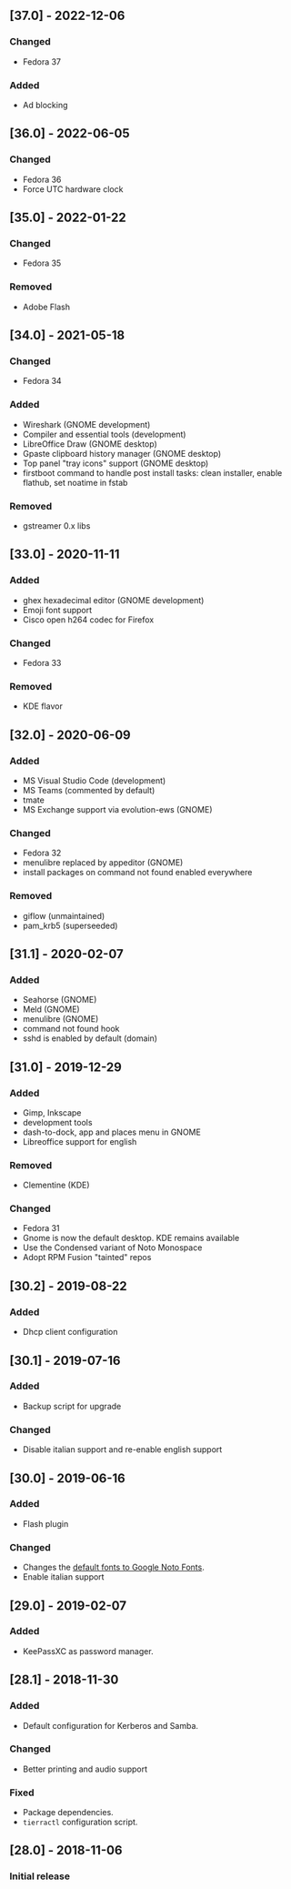 ## [37.0] - 2022-12-06

### Changed
- Fedora 37

### Added
 - Ad blocking

## [36.0] - 2022-06-05

### Changed
- Fedora 36
- Force UTC hardware clock

## [35.0] - 2022-01-22

### Changed
- Fedora 35

### Removed
- Adobe Flash

## [34.0] - 2021-05-18

### Changed
- Fedora 34

### Added
 - Wireshark (GNOME development)
 - Compiler and essential tools (development)
 - LibreOffice Draw (GNOME desktop)
 - Gpaste clipboard history manager (GNOME desktop)
 - Top panel "tray icons" support (GNOME desktop)
 - firstboot command to handle post install tasks: clean installer, enable flathub, set noatime in fstab

### Removed
- gstreamer 0.x libs

## [33.0] - 2020-11-11

### Added
 - ghex hexadecimal editor (GNOME development)
 - Emoji font support
 - Cisco open h264 codec for Firefox

### Changed
- Fedora 33

### Removed
- KDE flavor

## [32.0] - 2020-06-09

### Added
 - MS Visual Studio Code (development)
 - MS Teams (commented by default)
 - tmate
 - MS Exchange support via evolution-ews (GNOME)

### Changed
- Fedora 32
- menulibre replaced by appeditor (GNOME)
- install packages on command not found enabled everywhere

### Removed
- giflow (unmaintained)
- pam_krb5 (superseeded)

## [31.1] - 2020-02-07

### Added
 - Seahorse (GNOME)
 - Meld (GNOME)
 - menulibre (GNOME)
 - command not found hook
 - sshd is enabled by default (domain)

## [31.0] - 2019-12-29

### Added
- Gimp, Inkscape
- development tools
- dash-to-dock, app and places menu in GNOME
- Libreoffice support for english

### Removed
- Clementine (KDE)

### Changed
- Fedora 31
- Gnome is now the default desktop. KDE remains available
- Use the Condensed variant of Noto Monospace
- Adopt RPM Fusion "tainted" repos

## [30.2] - 2019-08-22

### Added
- Dhcp client configuration

## [30.1] - 2019-07-16

### Added
- Backup script for upgrade

### Changed
- Disable italian support and re-enable english support

## [30.0] - 2019-06-16

### Added
- Flash plugin

### Changed
- Changes the [default fonts to Google Noto Fonts][3001].
- Enable italian support

## [29.0] - 2019-02-07

### Added
- KeePassXC as password manager.

## [28.1] - 2018-11-30

### Added
- Default configuration for Kerberos and Samba.
### Changed
- Better printing and audio support
### Fixed
- Package dependencies.
- `tierractl` configuration script.

## [28.0] - 2018-11-06

### Initial release

[3001]: https://fedoraproject.org/wiki/Changes/DefaultFontsToNoto
